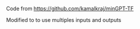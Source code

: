 
Code from https://github.com/kamalkraj/minGPT-TF

Modified to to use multiples inputs and outputs

